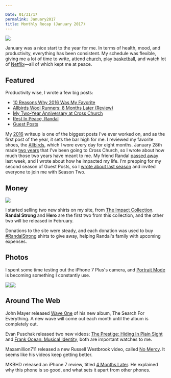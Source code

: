 ```yaml
---

Date: 01/31/17
permalink: January2017
title: Monthly Recap (January 2017)
---
```


![][image-1]

January was a nice start to the year for me. In terms of health, mood, and productivity, everything has been consistent. My schedule was flexible, giving me a lot of time to write, attend [church][1], play [basketball][2], and watch lot of [Netflix][3]—all of which kept me at peace.

## Featured

Productivity wise, I wrote a few big posts:

- [10 Reasons Why 2016 Was My Favorite][4]
- [Allbirds Wool Runners: 8 Months Later (Review)][5]
- [My Two-Year Anniversary at Cross Church][6]
- [Rest In Peace, Randal][7]
- [Guest Posts][8]

My [2016][9] writeup is one of the biggest posts I've ever worked on, and as the first post of the year, it sets the bar high for me. I reviewed my favorite shoes, the [Allbirds][10], which I wore every day for eight months. January 28th made [two years][11] that I've been going to Cross Church, so I wrote about how much those two years have meant to me. My friend Randal [passed away][12] last week, and I wrote about how he impacted my life. I'm prepping for my second season of Guest Posts, so I [wrote about last season][13] and invited everyone to join me with Season Two.

## Money

![][image-2]

I started selling two new shirts on my site, from [The Impact Collection][14]. **Randal Strong** and **Hero** are the first two from this collection, and the other two will be released in February.

Donations to the site were steady, and each donation was used to buy [\#RandalStrong][15] shirts to give away, helping Randal's family with upcoming expenses.

## Photos

I spent some time testing out the iPhone 7 Plus's camera, and [Portrait Mode][16] is becoming something I constantly use.

![][image-3]![][image-4]

## Around The Web

John Mayer released [Wave One][17] of his new album, The Search For Everything. A new wave will come out each month until the album is completely out.

Evan Puschak released two new videos: [The Prestige: Hiding In Plain Sight][18] and [Frank Ocean: Musical Identity][19], both are important watches to me.

Maxamillion711 released a new Russell Westbrook video, called [No Mercy][20]. It seems like his videos keep getting better.

MKBHD released an iPhone 7 review, titled [4 Months Later][21]. He explained why this phone is so good, and what sets it apart from other phones.

[1]:	http://nashp.com/tagged/cross-church-notes
[2]:	http://nashp.com/tagged/basketball-sessions
[3]:	http://nashp.com/netflix-jan-17
[4]:	http://nashp.com/2016
[5]:	http://nashp.com/allbirds
[6]:	http://nashp.com/cc2
[7]:	http://nashp.com/randal
[8]:	http://nashp.com/guests
[9]:	http://nashp.com/2016
[10]:	http://nashp.com/allbirds
[11]:	http://nashp.com/cc2
[12]:	http://nashp.com/randal
[13]:	http://nashp.com/guests
[14]:	http://nashp.com/the-impact-collection
[15]:	http://nashp.com/the-impact-collection#randal-strong
[16]:	http://nashp.com/portrait-mode
[17]:	http://nashp.com/john-mayer-the-search-for-everything-wave-one
[18]:	http://nashp.com/the-prestige-hiding-in-plain-sight
[19]:	http://nashp.com/frank-ocean-musical-identity
[20]:	http://nashp.com/russell-westbrook-no-mercy
[21]:	http://nashp.com/iphone-7-review-4-months-later

[image-1]:	https://dl.dropboxusercontent.com/s/05e2nu8oul4z2f5/2A8596FB-147D-481C-89A5-C5F1C0DFC6E7.JPG
[image-2]:	https://dl.dropboxusercontent.com/s/0j9lkbdxki042as/Image%20(13).jpeg
[image-3]:	https://dl.dropboxusercontent.com/s/wmz0ffbki9xi65q/IMG_2987.jpeg
[image-4]:	https://dl.dropboxusercontent.com/s/y7y0can145roulz/FullSizeRender%20(118).jpg